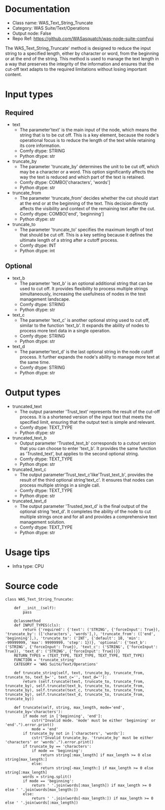 # Documentation
- Class name: WAS_Text_String_Truncate
- Category: WAS Suite/Text/Operations
- Output node: False
- Repo Ref: https://github.com/WASasquatch/was-node-suite-comfyui

The WAS_Text_String_Truncate' method is designed to reduce the input string to a specified length, either by character or word, from the beginning or at the end of the string. This method is used to manage the text length in a way that preserves the integrity of the information and ensures that the cut-off text adapts to the required limitations without losing important content.

# Input types
## Required
- text
    - The parameter'text' is the main input of the node, which means the string that is to be cut off. This is a key element, because the node's operational focus is to reduce the length of the text while retaining its core information.
    - Comfy dtype: STRING
    - Python dtype: str
- truncate_by
    - The parameter 'truncate_by' determines the unit to be cut off, which may be a character or a word. This option significantly affects the way the text is reduced and which part of the text is retained.
    - Comfy dtype: COMBO['characters', 'words']
    - Python dtype: str
- truncate_from
    - The parameter 'truncate_from' decides whether the cut should start at the end or at the beginning of the text. This decision directly affects the visibility and context of the remaining text after the cut.
    - Comfy dtype: COMBO['end', 'beginning']
    - Python dtype: str
- truncate_to
    - The parameter 'truncate_to' specifies the maximum length of text that should be cut off. This is a key setting because it defines the ultimate length of a string after a cutoff process.
    - Comfy dtype: INT
    - Python dtype: int
## Optional
- text_b
    - The parameter 'text_b' is an optional additional string that can be used to cut off. It provides flexibility to process multiple strings simultaneously, increasing the usefulness of nodes in the text management landscape.
    - Comfy dtype: STRING
    - Python dtype: str
- text_c
    - The parameter 'text_c' is another optional string used to cut off, similar to the function 'text_b'. It expands the ability of nodes to process more text data in a single operation.
    - Comfy dtype: STRING
    - Python dtype: str
- text_d
    - The parameter'text_d' is the last optional string in the node cutoff process. It further expands the node's ability to manage more text at the same time.
    - Comfy dtype: STRING
    - Python dtype: str

# Output types
- truncated_text
    - The output parameter 'Trust_text' represents the result of the cut-off process. It is a shortened version of the input text that meets the specified limit, ensuring that the output text is simple and relevant.
    - Comfy dtype: TEXT_TYPE
    - Python dtype: str
- truncated_text_b
    - Output parameter 'Trusted_text_b' corresponds to a cutout version that you can choose to enter 'text_b'. It provides the same function as 'Trusted_text', but applies to the second optional string.
    - Comfy dtype: TEXT_TYPE
    - Python dtype: str
- truncated_text_c
    - The output parameter'Trust_text_c'like'Trust_text_b', provides the result of the third optional string'text_c'. It ensures that nodes can process multiple strings in a single call.
    - Comfy dtype: TEXT_TYPE
    - Python dtype: str
- truncated_text_d
    - The output parameter 'Trusted_text_d' is the final output of the optional string 'text_d'. It completes the ability of the node to cut multiple strings once and for all and provides a comprehensive text management solution.
    - Comfy dtype: TEXT_TYPE
    - Python dtype: str

# Usage tips
- Infra type: CPU

# Source code
```
class WAS_Text_String_Truncate:

    def __init__(self):
        pass

    @classmethod
    def INPUT_TYPES(cls):
        return {'required': {'text': ('STRING', {'forceInput': True}), 'truncate_by': (['characters', 'words'],), 'truncate_from': (['end', 'beginning'],), 'truncate_to': ('INT', {'default': 10, 'min': -99999999, 'max': 99999999, 'step': 1})}, 'optional': {'text_b': ('STRING', {'forceInput': True}), 'text_c': ('STRING', {'forceInput': True}), 'text_d': ('STRING', {'forceInput': True})}}
    RETURN_TYPES = (TEXT_TYPE, TEXT_TYPE, TEXT_TYPE, TEXT_TYPE)
    FUNCTION = 'truncate_string'
    CATEGORY = 'WAS Suite/Text/Operations'

    def truncate_string(self, text, truncate_by, truncate_from, truncate_to, text_b='', text_c='', text_d=''):
        return (self.truncate(text, truncate_to, truncate_from, truncate_by), self.truncate(text_b, truncate_to, truncate_from, truncate_by), self.truncate(text_c, truncate_to, truncate_from, truncate_by), self.truncate(text_d, truncate_to, truncate_from, truncate_by))

    def truncate(self, string, max_length, mode='end', truncate_by='characters'):
        if mode not in ['beginning', 'end']:
            cstr("Invalid mode. 'mode' must be either 'beginning' or 'end'.").error.print()
            mode = 'end'
        if truncate_by not in ['characters', 'words']:
            cstr("Invalid truncate_by. 'truncate_by' must be either 'characters' or 'words'.").error.print()
        if truncate_by == 'characters':
            if mode == 'beginning':
                return string[:max_length] if max_length >= 0 else string[max_length:]
            else:
                return string[-max_length:] if max_length >= 0 else string[:max_length]
        words = string.split()
        if mode == 'beginning':
            return ' '.join(words[:max_length]) if max_length >= 0 else ' '.join(words[max_length:])
        else:
            return ' '.join(words[-max_length:]) if max_length >= 0 else ' '.join(words[:max_length])
```